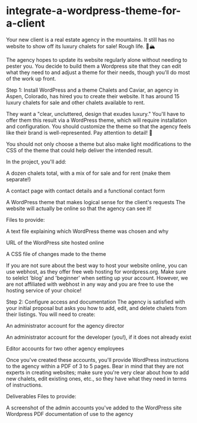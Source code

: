 # integrate-a-wordpress-theme-for-a-client
Your new client is a real estate agency in the mountains. It still has no website to show off its luxury chalets for sale! Rough life. 🏰🏔

The agency hopes to update its website regularly alone without needing to pester you. You decide to build them a Wordpress site that they can edit what they need to and adjust a theme for their needs, though you'll do most of the work up front.

Step 1: Install WordPress and a theme
Chalets and Caviar, an agency in Aspen, Colorado, has hired you to create their website. It has around 15 luxury chalets for sale and other chalets available to rent.

They want a "clear, uncluttered, design that exudes luxury." You'll have to offer them this result via a WordPress theme, which will require installation and configuration. You should customize the theme so that the agency feels like their brand is well-represented. Pay attention to detail! 🔎

You should not only choose a theme but also make light modifications to the CSS of the theme that could help deliver the intended result. 

In the project, you'll add:

A dozen chalets total, with a mix of for sale and for rent (make them separate!)

A contact page with contact details and a functional contact form

A WordPress theme that makes logical sense for the client's requests
The website will actually be online so that the agency can see it!

Files to provide:

A text file explaining which WordPress theme was chosen and why

URL of the WordPress site hosted online

A CSS file of changes made to the theme

If you are not sure about the best way to host your website online, you can use webhost, as they offer free web hosting for wordpress.org. Make sure to selelct 'blog' and 'beginner' when setting up your account. However, we are not affiliated with webhost in any way and you are free to use the hosting service of your choice!

Step 2: Configure access and documentation
The agency is satisfied with your initial proposal but asks you how to add, edit, and delete chalets from their listings. You will need to create:

An administrator account for the agency director

An administrator account for the developer (you!), if it does not already exist

Editor accounts for two other agency employees

Once you've created these accounts, you'll provide WordPress instructions to the agency within a PDF of 3 to 5 pages. Bear in mind that they are not experts in creating websites; make sure you're very clear about how to add new chalets, edit existing ones, etc., so they have what they need in terms of instructions. 

Deliverables
Files to provide:

A screenshot of the admin accounts you've added to the WordPress site
Wordpress PDF documentation of use to the agency 
